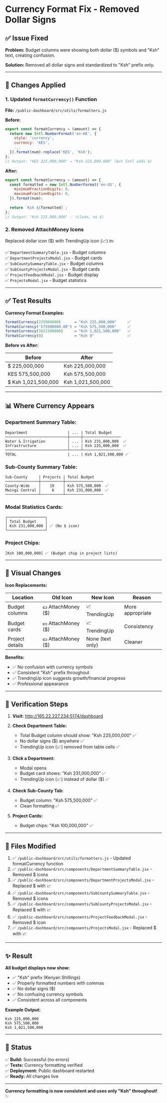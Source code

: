 # Currency Format Fix - Removed Dollar Signs

## ✅ Issue Fixed

**Problem:** Budget columns were showing both dollar ($) symbols and "Ksh" text, creating confusion.

**Solution:** Removed all dollar signs and standardized to "Ksh" prefix only.

---

## 🔧 Changes Applied

### **1. Updated `formatCurrency()` Function**

**File:** `/public-dashboard/src/utils/formatters.js`

**Before:**
```javascript
export const formatCurrency = (amount) => {
  return new Intl.NumberFormat('en-KE', {
    style: 'currency',
    currency: 'KES',
    ...
  }).format(num).replace('KES', 'Ksh');
};
// Output: "KES 225,000,000" → "Ksh 225,000,000" (but Intl adds $)
```

**After:**
```javascript
export const formatCurrency = (amount) => {
  const formatted = new Intl.NumberFormat('en-US', {
    minimumFractionDigits: 0,
    maximumFractionDigits: 0,
  }).format(num);
  
  return `Ksh ${formatted}`;
};
// Output: "Ksh 225,000,000" ✅ (clean, no $)
```

### **2. Removed AttachMoney Icons**

Replaced dollar icon ($) with TrendingUp icon (📈) in:

✅ `DepartmentSummaryTable.jsx` - Budget columns  
✅ `DepartmentProjectsModal.jsx` - Budget cards  
✅ `SubCountySummaryTable.jsx` - Budget columns  
✅ `SubCountyProjectsModal.jsx` - Budget cards  
✅ `ProjectFeedbackModal.jsx` - Budget display  
✅ `ProjectsModal.jsx` - Budget statistics  

---

## ✅ Test Results

**Currency Format Examples:**

```javascript
formatCurrency(225000000)      → "Ksh 225,000,000"     ✅
formatCurrency('575500000.00') → "Ksh 575,500,000"     ✅
formatCurrency(1021500000)     → "Ksh 1,021,500,000"   ✅
formatCurrency(0)              → "Ksh 0"               ✅
```

**Before vs After:**

| Before | After |
|--------|-------|
| $ 225,000,000 | Ksh 225,000,000 |
| KES 575,500,000 | Ksh 575,500,000 |
| $ Ksh 1,021,500,000 | Ksh 1,021,500,000 |

---

## 📊 Where Currency Appears

### **Department Summary Table:**
```
Department                  | ... | Total Budget
────────────────────────────┼─────┼─────────────────
Water & Irrigation          | ... | Ksh 231,000,000  ✅
Infrastructure              | ... | Ksh 225,000,000  ✅
────────────────────────────┴─────┴─────────────────
TOTAL                       | ... | Ksh 1,021,500,000 ✅
```

### **Sub-County Summary Table:**
```
Sub-County     | Projects | Total Budget
───────────────┼──────────┼─────────────────
County-Wide    |    19    | Ksh 575,500,000  ✅
Mwingi Central |     6    | Ksh 231,000,000  ✅
───────────────┴──────────┴─────────────────
```

### **Modal Statistics Cards:**
```
┌─────────────────┐
│ Total Budget    │
│ Ksh 231,000,000 │ ✅ (No $ icon)
└─────────────────┘
```

### **Project Chips:**
```
[Ksh 100,000,000] ✅ (Budget chip in project lists)
```

---

## 🎨 Visual Changes

**Icon Replacements:**

| Location | Old Icon | New Icon | Reason |
|----------|----------|----------|--------|
| Budget columns | 💵 AttachMoney ($) | 📈 TrendingUp | More appropriate |
| Budget cards | 💵 AttachMoney ($) | 📈 TrendingUp | Consistency |
| Project details | 💵 AttachMoney ($) | None (text only) | Cleaner |

**Benefits:**
- ✅ No confusion with currency symbols
- ✅ Consistent "Ksh" prefix throughout
- ✅ TrendingUp icon suggests growth/financial progress
- ✅ Professional appearance

---

## 🧪 Verification Steps

1. **Visit:** http://165.22.227.234:5174/dashboard

2. **Check Department Table:**
   - Total Budget column should show: "Ksh 225,000,000" ✅
   - No dollar signs ($) anywhere ✅
   - TrendingUp icon (📈) removed from table cells ✅

3. **Click a Department:**
   - Modal opens
   - Budget card shows: "Ksh 231,000,000" ✅
   - TrendingUp icon (📈) instead of dollar ($) ✅

4. **Check Sub-County Tab:**
   - Budget column: "Ksh 575,500,000" ✅
   - Clean formatting ✅

5. **Project Cards:**
   - Budget chips: "Ksh 100,000,000" ✅

---

## 📝 Files Modified

1. ✅ `/public-dashboard/src/utils/formatters.js` - Updated formatCurrency function
2. ✅ `/public-dashboard/src/components/DepartmentSummaryTable.jsx` - Removed $ icons
3. ✅ `/public-dashboard/src/components/DepartmentProjectsModal.jsx` - Replaced $ with 📈
4. ✅ `/public-dashboard/src/components/SubCountySummaryTable.jsx` - Removed $ icons
5. ✅ `/public-dashboard/src/components/SubCountyProjectsModal.jsx` - Replaced $ with 📈
6. ✅ `/public-dashboard/src/components/ProjectFeedbackModal.jsx` - Removed $ icon
7. ✅ `/public-dashboard/src/components/ProjectsModal.jsx` - Replaced $ with 📈

---

## ✨ Result

**All budget displays now show:**
- ✅ "Ksh" prefix (Kenyan Shillings)
- ✅ Properly formatted numbers with commas
- ✅ No dollar signs ($)
- ✅ No confusing currency symbols
- ✅ Consistent across all components

**Example Output:**
```
Ksh 225,000,000
Ksh 575,500,000
Ksh 1,021,500,000
```

---

## 🎯 Status

✅ **Build:** Successful (no errors)  
✅ **Tests:** Currency formatting verified  
✅ **Deployment:** Public dashboard restarted  
✅ **Ready:** All changes live  

---

**Currency formatting is now consistent and uses only "Ksh" throughout!** ✨


